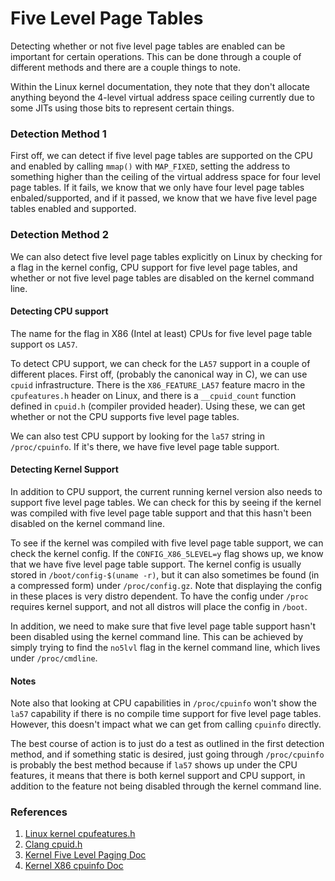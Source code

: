 # Five Level Page Tables

Detecting whether or not five level page tables are enabled can be important
for certain operations. This can be done through a couple of different methods
and there are a couple things to note.

Within the Linux kernel documentation, they note that they don't allocate anything
beyond the 4-level virtual address space ceiling currently due to some JITs using
those bits to represent certain things.

### Detection Method 1

First off, we can detect if five level page tables are supported on the CPU and
enabled by calling `mmap()` with `MAP_FIXED`, setting the address to something higher
than the ceiling of the virtual address space for four level page tables. If it fails,
we know that we only have four level page tables enbaled/supported, and if it passed,
we know that we have five level page tables enabled and supported.

### Detection Method 2

We can also detect five level page tables explicitly on Linux by checking for a
flag in the kernel config, CPU support for five level page tables, and whether
or not five level page tables are disabled on the kernel command line.

#### Detecting CPU support

The name for the flag in X86 (Intel at least) CPUs for five level page table
support os `LA57`.

To detect CPU support, we can check for the `LA57` support in a couple of
different places. First off, (probably the canonical way in C), we can use
`cpuid` infrastructure. There is the `X86_FEATURE_LA57` feature macro in the
`cpufeatures.h` header on Linux, and there is a `__cpuid_count` function defined
in `cpuid.h` (compiler provided header). Using these, we can get whether or
not the CPU supports five level page tables.

We can also test CPU support by looking for the `la57` string in `/proc/cpuinfo`.
If it's there, we have five level page table support.

#### Detecting Kernel Support

In addition to CPU support, the current running kernel version also needs to
support five level page tables. We can check for this by seeing if the kernel
was compiled with five level page table support and that this hasn't been
disabled on the kernel command line.

To see if the kernel was compiled with five level page table support, we can
check the kernel config. If the `CONFIG_X86_5LEVEL=y` flag shows up, we know
that we have five level page table support. The kernel config is usually stored
in `/boot/config-$(uname -r)`, but it can also sometimes be found (in a
compressed form) under `/proc/config.gz`. Note that displaying the config in these
places is very distro dependent. To have the config under `/proc` requires kernel
support, and not all distros will place the config in `/boot`.

In addition, we need to make sure that five level page table support hasn't
been disabled using the kernel command line. This can be achieved by simply
trying to find the `no5lvl` flag in the kernel command line, which lives under
`/proc/cmdline`.

#### Notes

Note also that looking at CPU capabilities in `/proc/cpuinfo` won't show the `la57`
capability if there is no compile time support for five level page tables. However,
this doesn't impact what we can get from calling `cpuinfo` directly.

The best course of action is to just do a test as outlined in the first detection
method, and if something static is desired, just going through `/proc/cpuinfo` is
probably the best method because if `la57` shows up under the CPU features, it means
that there is both kernel support and CPU support, in addition to the feature not
being disabled through the kernel command line.

### References

1. [Linux kernel cpufeatures.h](https://git.kernel.org/pub/scm/linux/kernel/git/stable/linux.git/tree/arch/x86/include/asm/cpufeatures.h)
2. [Clang cpuid.h](https://clang.llvm.org/doxygen/cpuid_8h_source.html)
3. [Kernel Five Level Paging Doc](https://www.kernel.org/doc/Documentation/x86/x86_64/5level-paging.rst)
4. [Kernel X86 cpuinfo Doc](https://www.kernel.org/doc/Documentation/x86/cpuinfo.rst)
